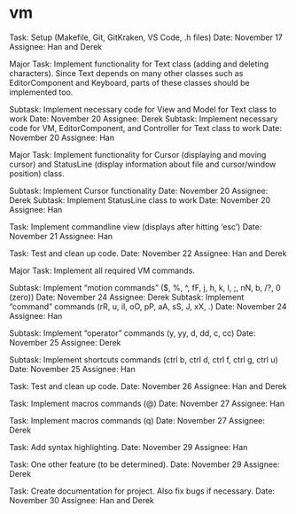 # vm

Task: Setup (Makefile, Git, GitKraken, VS Code, .h files)
Date: November 17
Assignee: Han and Derek

Major Task: Implement functionality for Text class (adding and deleting characters). Since Text depends on many other classes such as EditorComponent and Keyboard, parts of these classes should be implemented too.

Subtask: Implement necessary code for View and Model for Text class to work
Date: November 20
Assignee: Derek
Subtask: Implement necessary code for VM, EditorComponent, and Controller for Text class to work
Date: November 20
Assignee: Han

Major Task: Implement functionality for Cursor (displaying and moving cursor) and StatusLine (display information about file and cursor/window position) class.

Subtask: Implement Cursor functionality
Date: November 20
Assignee: Derek
Subtask: Implement StatusLine class to work
Date: November 20
Assignee: Han

Task: Implement commandline view (displays after hitting ‘esc’)
Date: November 21
Assignee: Han

Task: Test and clean up code.
Date: November 22
Assignee: Han and Derek

Major Task: Implement all required VM commands.

Subtask: Implement “motion commands” (\$, %, ^, fF, j, h, k, l, ;, nN, b, /?, 0 (zero))
Date: November 24
Assignee: Derek
Subtask: Implement “command” commands (rR, u, iI, oO, pP, aA, sS, J, xX, .)
Date: November 24
Assignee: Han

Subtask: Implement “operator” commands (y, yy, d, dd, c, cc)
Date: November 25
Assignee: Derek

Subtask: Implement shortcuts commands (ctrl b, ctrl d, ctrl f, ctrl g, ctrl u)
Date: November 25
Assignee: Han

Task: Test and clean up code.
Date: November 26
Assignee: Han and Derek

Task: Implement macros commands (@)
Date: November 27
Assignee: Han

Task: Implement macros commands (q)
Date: November 27
Assignee: Derek

Task: Add syntax highlighting.
Date: November 29
Assignee: Han

Task: One other feature (to be determined).
Date: November 29
Assignee: Derek

Task: Create documentation for project. Also fix bugs if necessary.
Date: November 30
Assignee: Han and Derek

